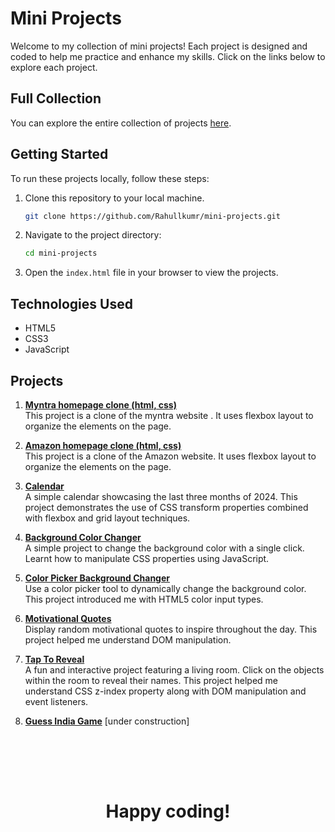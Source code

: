 # Mini Projects

Welcome to my collection of mini projects! Each project is designed and coded to help me practice and enhance my skills. Click on the links below to explore each project.

## Full Collection

You can explore the entire collection of projects [here](https://rahullkumr.github.io/mini-projects/).

## Getting Started

To run these projects locally, follow these steps:

1. Clone this repository to your local machine.

    ```bash
    git clone https://github.com/Rahullkumr/mini-projects.git
    ```

2. Navigate to the project directory:

    ```bash 
    cd mini-projects
    ```

3. Open the `index.html` file in your browser to view the projects.

## Technologies Used

- HTML5
- CSS3
- JavaScript

## Projects

1. **[Myntra homepage clone (html, css)](https://myntrahomepageclone.vercel.app/)**  
   This project is a clone of the myntra website . It uses flexbox layout to organize the elements on the page.

2. **[Amazon homepage clone (html, css)](https://amazonhomepageclone.vercel.app/)**  
   This project is a clone of the Amazon website. It uses flexbox layout to organize the elements on the page.

3. **[Calendar](https://rahullkumr.github.io/mini-projects/projects/01_calendar.html)**  
   A simple calendar showcasing the last three months of 2024. This project demonstrates the use of CSS transform properties combined with flexbox and grid layout techniques.

4. **[Background Color Changer](https://rahullkumr.github.io/mini-projects/projects/02_bgchanger.html)**  
   A simple project to change the background color with a single click. Learnt how to manipulate CSS properties using JavaScript.

5. **[Color Picker Background Changer](https://rahullkumr.github.io/mini-projects/projects/03_colorPicker.html)**  
   Use a color picker tool to dynamically change the background color. This project introduced me with HTML5 color input types.

6. **[Motivational Quotes](https://rahullkumr.github.io/mini-projects/projects/04_motivateMe.html)**  
   Display random motivational quotes to inspire throughout the day. This project helped me understand DOM manipulation.

7. **[Tap To Reveal](https://rahullkumr.github.io/mini-projects/projects/05_tapToReveal.html)**  
   A fun and interactive project featuring a living room. Click on the objects within the room to reveal their names. This project helped me understand CSS z-index property along with DOM manipulation and event listeners.

8. **[Guess India Game](https://rahullkumr.github.io/mini-projects/projects/06_guessIndia.html)** 
   [under construction]

<br/><br/>
--- 
<h1 align='center'>Happy coding!</h1>